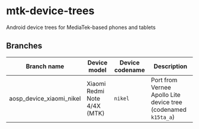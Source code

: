 # mtk-device-trees
Android device trees for MediaTek-based phones and tablets

## Branches
| Branch name                | Device model                       | Device codename     | Description
|----------------------------|------------------------------------|---------------------|-----------------------------------------------------------------|
| aosp_device_xiaomi_nikel   | Xiaomi Redmi Note 4/4X (MTK)       | `nikel`             | Port from Vernee Apollo Lite device tree (codenamed `k15ta_a`)
